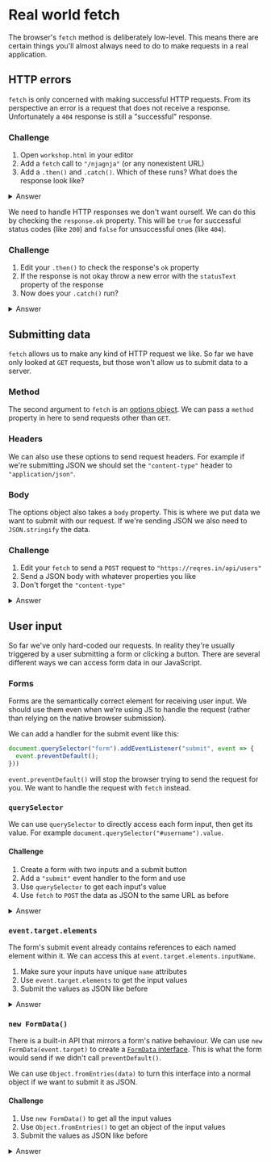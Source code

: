 # Real world fetch

The browser's `fetch` method is deliberately low-level. This means there are certain things you'll almost always need to do to make requests in a real application.

## HTTP errors

`fetch` is only concerned with making successful HTTP requests. From its perspective an error is a request that does not receive a response. Unfortunately a `404` response is still a "successful" response.

### Challenge

1. Open `workshop.html` in your editor
1. Add a `fetch` call to `"/njagnja"` (or any nonexistent URL)
1. Add a `.then()` and `.catch()`. Which of these runs? What does the response look like?

<details>
<summary>Answer</summary>

```js
fetch("/njagnja")
  .then(console.log)
  .catch(console.error);

// .then() runs and logs the response object
// { ok: false, status: 404, statusText: "Not Found" ...}
```

</details>

We need to handle HTTP responses we don't want ourself. We can do this by checking the `response.ok` property. This will be `true` for successful status codes (like `200`) and `false` for unsuccessful ones (like `404`).

### Challenge

1. Edit your `.then()` to check the response's `ok` property
1. If the response is not okay throw a new error with the `statusText` property of the response
1. Now does your `.catch()` run?

<details>
<summary>Answer</summary>

```js
fetch("/njagnja")
  .then(response => {
    if (!response.ok) throw new Error(response.statusText);
    console.log(response);
  })
  .catch(console.error);

// .then() runs and sees its a 404
// it throws a new error with the "Not Found" text
// the catch will catch the error and log "Not Found"
```

</details>

## Submitting data

`fetch` allows us to make any kind of HTTP request we like. So far we have only looked at `GET` requests, but those won't allow us to submit data to a server.

### Method

The second argument to `fetch` is an [options object](https://developer.mozilla.org/en-US/docs/Web/API/WindowOrWorkerGlobalScope/fetch#Parameters). We can pass a `method` property in here to send requests other than `GET`.

### Headers

We can also use these options to send request headers. For example if we're submitting JSON we should set the `"content-type"` header to `"application/json"`.

### Body

The options object also takes a `body` property. This is where we put data we want to submit with our request. If we're sending JSON we also need to `JSON.stringify` the data.

### Challenge

1. Edit your `fetch` to send a `POST` request to `"https://reqres.in/api/users"`
1. Send a JSON body with whatever properties you like
1. Don't forget the `"content-type"`

<details>
<summary>Answer</summary>

```js
const data = { name: "oli" };

fetch("https://reqres.in/api/users", {
  method: "POST",
  body: JSON.stringify(data),
  headers: { "content-type": "application/json" },
})
  .then(response => {
    if (!response.ok) throw new Error(response.statusText);
    return response.json();
  })
  .then(json => console.log(json))
  .catch(error => console.error(error));

// should log something like: { name: "oli", id: "499", createdAt: "2020-02-17T16:03:13.654Z" }
```

</details>

## User input

So far we've only hard-coded our requests. In reality they're usually triggered by a user submitting a form or clicking a button. There are several different ways we can access form data in our JavaScript.

### Forms

Forms are the semantically correct element for receiving user input. We should use them even when we're using JS to handle the request (rather than relying on the native browser submission).

We can add a handler for the submit event like this:

```js
document.querySelector("form").addEventListener("submit", event => {
  event.preventDefault();
}))
```

`event.preventDefault()` will stop the browser trying to send the request for you. We want to handle the request with `fetch` instead.

### `querySelector`

We can use `querySelector` to directly access each form input, then get its value. For example `document.querySelector("#username").value`.

#### Challenge

1. Create a form with two inputs and a submit button
1. Add a `"submit"` event handler to the form and use
1. Use `querySelector` to get each input's value
1. Use `fetch` to `POST` the data as JSON to the same URL as before

<details>
<summary>Answer</summary>

```html
<form>
  <label for="username">Post title</label>
  <input id="username" />
  <label for="password">Password</label>
  <input type="password" id="password" />
  <button type="submit">Log in</button>
</form>

<script>
  const form = document.querySelector("form");
  form.addEventListener("submit", event => {
    event.preventDefault();
    const username = document.querySelector("#username").value;
    const password = document.querySelector("#password").value;
    const data = { username, password };
    fetch("https://reqres.in/api/users", {
      method: "POST",
      body: JSON.stringify(data),
      headers: { "content-type": "application/json" },
    })
      .then(response => {
        if (!response.ok) throw new Error(response.statusText);
        return response.json();
      })
      .then(json => console.log(json))
      .catch(error => console.error(error));
  });
</script>
```

</details>

### `event.target.elements`

The form's submit event already contains references to each named element within it. We can access this at `event.target.elements.inputName`.

1. Make sure your inputs have unique `name` attributes
1. Use `event.target.elements` to get the input values
1. Submit the values as JSON like before

<details>
<summary>Answer</summary>

```html
<form>
  <label for="username">Post title</label>
  <input id="username" name="username" />
  <label for="password">Password</label>
  <input type="password" id="password" name="password" />
  <button type="submit">Log in</button>
</form>

<script>
  const form = document.querySelector("form");
  form.addEventListener("submit", event => {
    event.preventDefault();
    const username = event.target.elements.username.value;
    const password = event.target.elements.password.value;
    const data = { username, password };
    fetch("https://reqres.in/api/users", {
      method: "POST",
      body: JSON.stringify(data),
      headers: { "content-type": "application/json" },
    })
      .then(response => {
        if (!response.ok) throw new Error(response.statusText);
        return response.json();
      })
      .then(json => console.log(json))
      .catch(error => console.error(error));
  });
</script>
```

</details>

### `new FormData()`

There is a built-in API that mirrors a form's native behaviour. We can use `new FormData(event.target)` to create a [`FormData` interface](https://developer.mozilla.org/en-US/docs/Web/API/FormData). This is what the form would send if we didn't call `preventDefault()`.

We can use `Object.fromEntries(data)` to turn this interface into a normal object if we want to submit it as JSON.

#### Challenge

1. Use `new FormData()` to get all the input values
1. Use `Object.fromEntries()` to get an object of the input values
1. Submit the values as JSON like before

<details>
<summary>Answer</summary>

```html
<form>
  <label for="username">Post title</label>
  <input id="username" name="username" />
  <label for="password">Password</label>
  <input type="password" id="password" name="password" />
  <button type="submit">Log in</button>
</form>

<script>
  const form = document.querySelector("form");
  form.addEventListener("submit", event => {
    event.preventDefault();
    const formData = new FormData(event.target);
    const data = Object.fromEntries(formData);
    fetch("https://reqres.in/api/users", {
      method: "POST",
      body: JSON.stringify(data),
      headers: { "content-type": "application/json" },
    })
      .then(response => {
        if (!response.ok) throw new Error(response.statusText);
        return response.json();
      })
      .then(json => console.log(json))
      .catch(error => console.error(error));
  });
</script>
```

</details>
